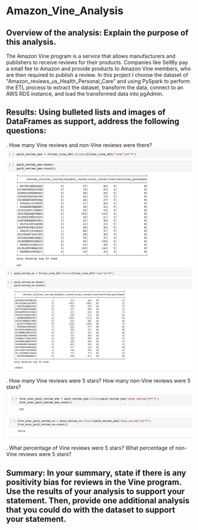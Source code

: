 # Amazon_Vine_Analysis
## Overview of the analysis: Explain the purpose of this analysis.
The Amazon Vine program is a service that allows manufacturers and publishers to receive reviews for their products. Companies like SellBy pay a small fee to Amazon and provide products to Amazon Vine members, who are then required to publish a review.
In this project I choose the dataset of "Amazon_reviews_us_Health_Personal_Care" and using PySpark to perform the ETL process to extract the dataset, transform the data, connect to an AWS RDS instance, and load the transformed data into pgAdmin.






## Results: Using bulleted lists and images of DataFrames as support, address the following questions:






. How many Vine reviews and non-Vine reviews were there?
![](Vine_reviews_yes.png?raw=true)
![](Vine_reviews_no.png?raw=true)


. How many Vine reviews were 5 stars? How many non-Vine reviews were 5 stars?
![](Five_star_vine_yes.png?raw=true)
![](Five_star_vine_no.png?raw=true)

. What percentage of Vine reviews were 5 stars? What percentage of non-Vine reviews were 5 stars?


## Summary: In your summary, state if there is any positivity bias for reviews in the Vine program. Use the results of your analysis to support your statement. Then, provide one additional analysis that you could do with the dataset to support your statement.
